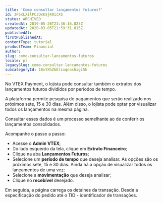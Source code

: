 ```yaml
---
title: 'Como consultar lançamentos futuros?'
id: 3F6xLXilPCJDxKajKRicXb
status: ARCHIVED
createdAt: 2019-05-26T23:36:16.823Z
updatedAt: 2020-03-05T21:59:31.815Z
publishedAt: 
firstPublishedAt: 
contentType: tutorial
productTeam: Financial
author: 
slug: como-consultar-lancamentos-futuros
locale: pt
legacySlug: como-consultar-lancamentos-futuros
subcategoryId: 18xYXhZbElixqnashigi5k
---
```


No VTEX Payment, o lojista pode consultar também o extratos dos lançamentos futuros divididos por períodos de tempo.

A plataforma permite pesquisa de pagamentos que serão realizado nos próximos sete, 15 e 30 dias. Além disso, o lojista pode optar por visualizar todos os lançamentos na mesma página. 

Consultar esses dados é um processo semelhante ao de conferir os lançamentos consolidados. 

Acompanhe o passo a passo:

- Acesse o __Admin VTEX__;
- Do lado esquerdo da tela, clique em __Extrato Financeiro__; 
- Clique na aba __Lançamentos Futuros__;
- Selecione um __período de tempo__ que deseja analisar. As opções são os próximos sete, 15 e 30 dias. Ainda há a opção de visualizar todos os lançamentos de uma vez;
- Selecione a __movimentação__ que deseja analisar;
- Clique no __recebível__ desejado. 

Em seguida, a página carrega os detalhes da transação. Desde a especificação do pedido até o TID - identificador de transações.
